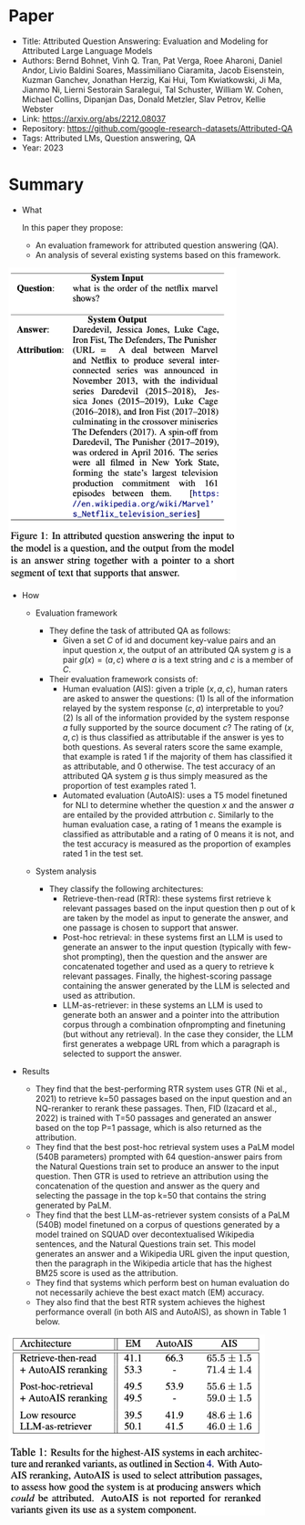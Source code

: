 # Paper

- Title: Attributed Question Answering: Evaluation and Modeling for Attributed Large Language Models
- Authors: Bernd Bohnet, Vinh Q. Tran, Pat Verga, Roee Aharoni, Daniel Andor, Livio Baldini Soares, Massimiliano Ciaramita, Jacob Eisenstein, Kuzman Ganchev, Jonathan Herzig, Kai Hui, Tom Kwiatkowski, Ji Ma, Jianmo Ni, Lierni Sestorain Saralegui, Tal Schuster, William W. Cohen, Michael Collins, Dipanjan Das, Donald Metzler, Slav Petrov, Kellie Webster
- Link: https://arxiv.org/abs/2212.08037
- Repository: https://github.com/google-research-datasets/Attributed-QA
- Tags: Attributed LMs, Question answering, QA
- Year: 2023

# Summary

- What
  
  In this paper they propose:
  - An evaluation framework for attributed question answering (QA).
  - An analysis of several existing systems based on this framework.

<img src="https://github.com/lisaalaz/papers/blob/master/images/Attributed_QA_example.png" width="400">
  
- How

  - Evaluation framework
    - They define the task of attributed QA as follows:
      - Given a set $C$ of id and document key-value pairs and an input question $x$, the output of an attributed QA system $g$ is a pair $g(x) = (a,c)$ where $a$ is a text string and $c$ is a member of $C$.
    - Their evaluation framework consists of:
      - Human evaluation (AIS): given a triple $(x, a, c)$, human raters are asked to answer the questions: (1) Is all of the information relayed by the system response $(c, a)$ interpretable to you? (2) Is all of the information provided by the system response $a$ fully supported by the source document $c$? The rating of $(x, a, c)$ is thus classified as attributable if the answer is yes to both questions. As several raters score the same example, that example is rated 1 if the majority of them has classified it as attributable, and 0 otherwise. The test accuracy of an attributed QA system $g$ is thus simply measured as the proportion of test examples rated 1.
      - Automated evaluation (AutoAIS): uses a T5 model finetuned for NLI to determine whether the question $x$ and the answer $a$ are entailed by the provided attrbution $c$. Similarly to the human evaluation case, a rating of 1 means the example is classified as attributable and a rating of 0 means it is not, and the test accuracy is measured as the proportion of examples rated 1 in the test set.
    
  - System analysis
    - They classify the following architectures:
      - Retrieve-then-read (RTR): these systems first retrieve k relevant passages based on the input question then p out of k are taken by the model as input to generate the answer, and one passage is chosen to support that answer.
      - Post-hoc retrieval: in these systems first an LLM is used to generate an answer to the input question (typically with few-shot prompting), then the question and the answer are concatenated together and used as a query to retrieve k relevant passages. Finally, the highest-scoring passage containing the answer generated by the LLM is selected and used as attribution.
      - LLM-as-retriever: in these systems an LLM is used to generate both an answer and a pointer into the attribution corpus through a combination ofnprompting and finetuning (but without any retrieval). In the case they consider, the LLM first generates a webpage URL from which a paragraph is selected to support the answer.
    
- Results

  - They find that the best-performing RTR system uses GTR (Ni et al., 2021) to retrieve k=50 passages based on the input question and an NQ-reranker to rerank these passages. Then, FID (Izacard et al., 2022) is trained with T=50 passages and generated an answer based on the top P=1 passage, which is also returned as the attribution.
  - They find that the best post-hoc retrieval system uses a PaLM model (540B parameters) prompted with 64 question-answer pairs from the Natural Questions train set to produce an answer to the input question. Then GTR is used to retrieve an attribution using the concatenation of the question and answer as the query and selecting the passage in the top k=50 that contains the string generated by PaLM.
  - They find that the best LLM-as-retriever system consists of a PaLM (540B) model finetuned on a corpus of questions generated by a model trained on SQUAD over decontextualised Wikipedia sentences, and the Natural Questions train set. This model generates an answer and a Wikipedia URL given the input question, then the paragraph in the Wikipedia article that has the highest BM25 score is used as the attribution.
  - They find that systems which perform best on human evaluation do not necessarily achieve the best exact match (EM) accuracy.
  - They also find that the best RTR system achieves the highest performance overall (in both AIS and AutoAIS), as shown in Table 1 below.

<img src="https://github.com/lisaalaz/papers/blob/master/images/Attributed_QA_results.png" width="450">

  
